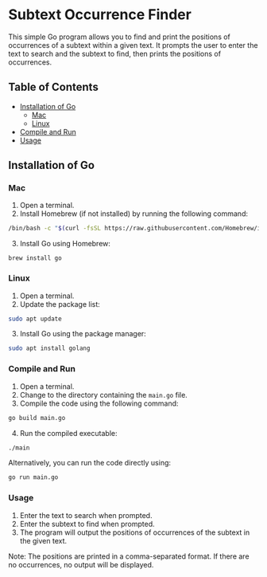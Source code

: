 # Subtext Occurrence Finder

This simple Go program allows you to find and print the positions of occurrences of a subtext within a given text. It prompts the user to enter the text to search and the subtext to find, then prints the positions of occurrences.

## Table of Contents

- [Installation of Go](#installation-of-go)
  - [Mac](#mac)
  - [Linux](#linux)
- [Compile and Run](#compile-and-run)
- [Usage](#usage)

## Installation of Go

### Mac

1. Open a terminal.
2. Install Homebrew (if not installed) by running the following command:
```sh
/bin/bash -c "$(curl -fsSL https://raw.githubusercontent.com/Homebrew/install/HEAD/install.sh)"
```
3. Install Go using Homebrew:
```
brew install go
```

### Linux

1. Open a terminal.
2. Update the package list:
```sh
sudo apt update
```
3. Install Go using the package manager:
```sh
sudo apt install golang
```

### Compile and Run

1. Open a terminal.
2. Change to the directory containing the `main.go` file.
3. Compile the code using the following command:
```sh
go build main.go
```
4. Run the compiled executable:
```sh
./main
```
Alternatively, you can run the code directly using:
```sh
go run main.go
```

### Usage

1. Enter the text to search when prompted.
2. Enter the subtext to find when prompted.
3. The program will output the positions of occurrences of the subtext in the given text.

Note: The positions are printed in a comma-separated format. If there are no occurrences, no output will be displayed.
